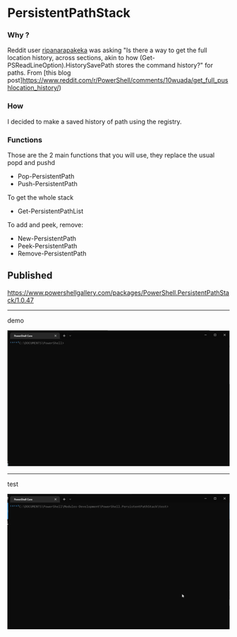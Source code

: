 # PersistentPathStack

### Why ?

Reddit user [ripanarapakeka](https://www.reddit.com/user/ripanarapakeka/) was asking "Is there a way to get the full location history, across sections, akin to how (Get-PSReadLineOption).HistorySavePath stores the command history?" for paths. From [this blog post]https://www.reddit.com/r/PowerShell/comments/10wuada/get_full_pushlocation_history/)

### How 

I decided to make a saved history of path using the registry.


### Functions

Those are the 2 main functions that you will use, they replace the usual popd and pushd
- Pop-PersistentPath
- Push-PersistentPath

To get the whole stack 
- Get-PersistentPathList

To add and peek, remove:

- New-PersistentPath
- Peek-PersistentPath
- Remove-PersistentPath


## Published

https://www.powershellgallery.com/packages/PowerShell.PersistentPathStack/1.0.47


----------------------------------------------------------
demo

![demo](https://raw.githubusercontent.com/arsscriptum/PowerShell.PersistentPathStack/main/gif/demo.gif)

----------------------------------------------------------
test

![test](https://raw.githubusercontent.com/arsscriptum/PowerShell.PersistentPathStack/main/gif/test.gif)
